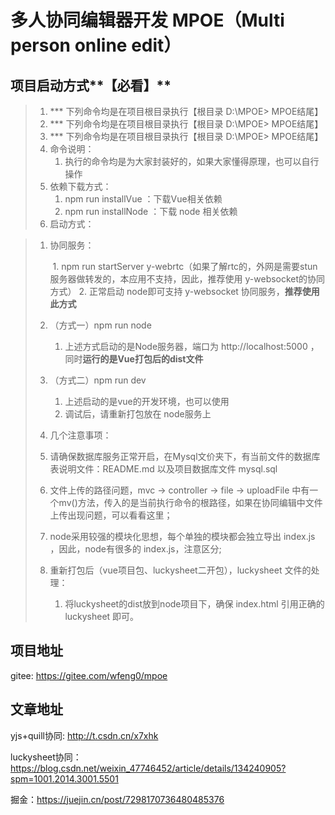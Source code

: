 # 多人协同编辑器开发 MPOE（Multi person online edit）

## 项目启动方式**【必看】**

> 1. *** 下列命令均是在项目根目录执行【根目录  D:\MPOE>  MPOE结尾】
> 2. *** 下列命令均是在项目根目录执行【根目录  D:\MPOE>  MPOE结尾】
> 3. *** 下列命令均是在项目根目录执行【根目录  D:\MPOE>  MPOE结尾】
> 4. 命令说明：
>    1. 执行的命令均是为大家封装好的，如果大家懂得原理，也可以自行操作
> 5. 依赖下载方式：
>    1. npm run installVue ：下载Vue相关依赖
>    2. npm run installNode ：下载 node 相关依赖
> 6. 启动方式：

>    1. 协同服务：
>
>       ​	1. npm run startServer y-webrtc（如果了解rtc的，外网是需要stun服务器做转发的，本应用不支持，因此，推荐使用 y-websocket的协同方式）
           2. 正常启动 node即可支持 y-websocket 协同服务，**推荐使用此方式**
>
>    2. （方式一）npm run node 
>
>       1.  上述方式启动的是Node服务器，端口为 http://localhost:5000 ，同时**运行的是Vue打包后的dist文件**
>
>    3. （方式二）npm run dev
>
>       1.  上述启动的是vue的开发环境，也可以使用
>       2.  调试后，请重新打包放在 node服务上
>
>    4. 几个注意事项：
>
>    5. 请确保数据库服务正常开启，在Mysql文价夹下，有当前文件的数据库表说明文件：README.md 以及项目数据库文件 mysql.sql
>
>    6. 文件上传的路径问题，mvc -> controller -> file -> uploadFile 中有一个mv()方法，传入的是当前执行命令的根路径，如果在协同编辑中文件上传出现问题，可以看看这里；
>
>    7. node采用较强的模块化思想，每个单独的模块都会独立导出 index.js ，因此，node有很多的 index.js，注意区分;
>
>    8. 重新打包后（vue项目包、luckysheet二开包），luckysheet 文件的处理：
>
>       1. 将luckysheet的dist放到node项目下，确保 index.html 引用正确的 luckysheet 即可。

## 项目地址

gitee: https://gitee.com/wfeng0/mpoe

## 文章地址

yjs+quill协同: http://t.csdn.cn/x7xhk

luckysheet协同：https://blog.csdn.net/weixin_47746452/article/details/134240905?spm=1001.2014.3001.5501

掘金：https://juejin.cn/post/7298170736480485376